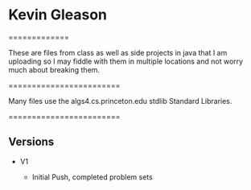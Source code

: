 <h1>Kevin Gleason</h1>
=============
<p>These are files from class as well as side projects in java that I am uploading so I may fiddle with them in multiple locations and not worry much about breaking them.</p>
========================
<p>Many files use the algs4.cs.princeton.edu stdlib Standard Libraries.</p>
========================
<h2>Versions</h2>
<ul>
	<li> V1 </li>
		<ul>
			<li>Initial Push, completed problem sets</li>
		</ul>
	
</ul>